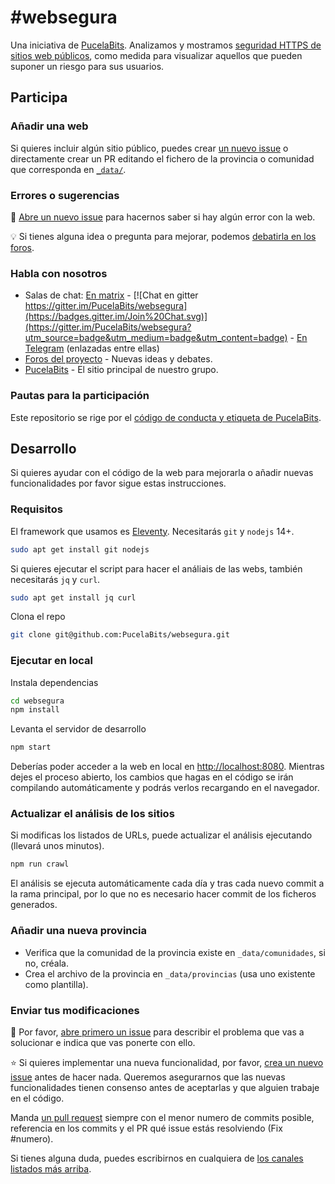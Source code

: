 # #websegura

Una iniciativa de [PucelaBits](https://pucelabits.org/). Analizamos y mostramos [seguridad HTTPS de sitios web públicos](https://websegura.pucelabits.org), como medida para visualizar aquellos que pueden suponer un riesgo para sus usuarios.

## Participa

### Añadir una web

Si quieres incluir algún sitio público, puedes crear [un nuevo issue](https://github.com/PucelaBits/websegura/issues/new?assignees=&labels=new-site&template=nuevo-sitio.md&title=%5BNuevo+sitio%5D) o directamente crear un PR editando el fichero de la provincia o comunidad que corresponda en [`_data/`](https://github.com/PucelaBits/websegura/blob/main/_data/).

### Errores o sugerencias

🐞 [Abre un nuevo issue](https://github.com/PucelaBits/websegura/issues/new/choose) para hacernos saber si hay algún error con la web.

💡 Si tienes alguna idea o pregunta para mejorar, podemos [debatirla en los foros](https://github.com/PucelaBits/websegura/discussions).

### Habla con nosotros

- Salas de chat: [En matrix](https://matrix.to/#/#PucelaBits_websegura:gitter.im) - [![Chat en gitter https://gitter.im/PucelaBits/websegura](https://badges.gitter.im/Join%20Chat.svg)](https://gitter.im/PucelaBits/websegura?utm_source=badge&utm_medium=badge&utm_content=badge) - [En Telegram](https://t.me/pucelabits_websegura) (enlazadas entre ellas)
- [Foros del proyecto](https://github.com/PucelaBits/websegura/discussions) - Nuevas ideas y debates.
- [PucelaBits](https://pucelabits.org) - El sitio principal de nuestro grupo.

### Pautas para la participación

Este repositorio se rige por el [código de conducta y etiqueta de PucelaBits](https://pucelabits.org/pautas-participacion/).

## Desarrollo

Si quieres ayudar con el código de la web para mejorarla o añadir nuevas funcionalidades por favor sigue estas instrucciones.

### Requisitos

El framework que usamos es [Eleventy](https://www.11ty.dev/). Necesitarás `git` y `nodejs` 14+.

```sh
sudo apt get install git nodejs
```

Si quieres ejecutar el script para hacer el análiais de las webs, también necesitarás `jq` y `curl`.

```sh
sudo apt get install jq curl
```

Clona el repo

```sh
git clone git@github.com:PucelaBits/websegura.git
```

### Ejecutar en local

Instala dependencias

```sh
cd websegura
npm install
```

Levanta el servidor de desarrollo

```sh
npm start
```

Deberías poder acceder a la web en local en [http://localhost:8080](http://localhost:8080). Mientras dejes el proceso abierto, los cambios que hagas en el código se irán compilando automáticamente y podrás verlos recargando en el navegador.

### Actualizar el análisis de los sitios

Si modificas los listados de URLs, puede actualizar el análisis ejecutando (llevará unos minutos).

```sh
npm run crawl
```

El análisis se ejecuta automáticamente cada día y tras cada nuevo commit a la rama principal, por lo que no es necesario hacer commit de los ficheros generados.

### Añadir una nueva provincia

- Verifica que la comunidad de la provincia existe en `_data/comunidades`, si no, créala.
- Crea el archivo de la provincia en `_data/provincias` (usa uno existente como plantilla).

### Enviar tus modificaciones

🐞 Por favor, [abre primero un issue](https://github.com/PucelaBits/websegura/issues/new/choose) para describir el problema que vas a solucionar e indica que vas ponerte con ello.

⭐️ Si quieres implementar una nueva funcionalidad, por favor, [crea un nuevo issue](https://github.com/PucelaBits/websegura/issues/new/choose) antes de hacer nada. Queremos asegurarnos que las nuevas funcionalidades tienen consenso antes de aceptarlas y que alguien trabaje en el código.

Manda [un pull request](https://github.com/PucelaBits/websegura/pulls) siempre con el menor numero de commits posible, referencia en los commits y el PR qué issue estás resolviendo (Fix #numero).

Si tienes alguna duda, puedes escribirnos en cualquiera de [los canales listados más arriba](#habla-con-nosotros).
